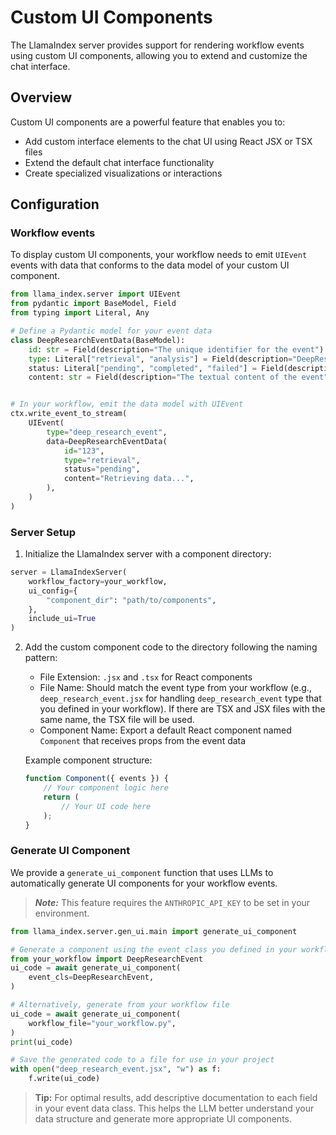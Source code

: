 # Custom UI Components

The LlamaIndex server provides support for rendering workflow events using custom UI components, allowing you to extend and customize the chat interface.

## Overview

Custom UI components are a powerful feature that enables you to:

- Add custom interface elements to the chat UI using React JSX or TSX files
- Extend the default chat interface functionality
- Create specialized visualizations or interactions

## Configuration

### Workflow events

To display custom UI components, your workflow needs to emit `UIEvent` events with data that conforms to the data model of your custom UI component.

```python
from llama_index.server import UIEvent
from pydantic import BaseModel, Field
from typing import Literal, Any

# Define a Pydantic model for your event data
class DeepResearchEventData(BaseModel):
    id: str = Field(description="The unique identifier for the event")
    type: Literal["retrieval", "analysis"] = Field(description="DeepResearch has two main stages: retrieval and analysis")
    status: Literal["pending", "completed", "failed"] = Field(description="The current status of the event")
    content: str = Field(description="The textual content of the event")


# In your workflow, emit the data model with UIEvent
ctx.write_event_to_stream(
    UIEvent(
        type="deep_research_event",
        data=DeepResearchEventData(
            id="123",
            type="retrieval",
            status="pending",
            content="Retrieving data...",
        ),
    )
)
```

### Server Setup

1. Initialize the LlamaIndex server with a component directory:

```python
server = LlamaIndexServer(
    workflow_factory=your_workflow,
    ui_config={
        "component_dir": "path/to/components",
    },
    include_ui=True
)
```

2. Add the custom component code to the directory following the naming pattern:

   - File Extension: `.jsx` and `.tsx` for React components
   - File Name: Should match the event type from your workflow (e.g., `deep_research_event.jsx` for handling `deep_research_event` type that you defined in your workflow). If there are TSX and JSX files with the same name, the TSX file will be used.
   - Component Name: Export a default React component named `Component` that receives props from the event data

   Example component structure:

   ```jsx
   function Component({ events }) {
       // Your component logic here
       return (
           // Your UI code here
       );
   }
   ```

### Generate UI Component

We provide a `generate_ui_component` function that uses LLMs to automatically generate UI components for your workflow events.

> **_Note:_** This feature requires the `ANTHROPIC_API_KEY` to be set in your environment.

```python
from llama_index.server.gen_ui.main import generate_ui_component

# Generate a component using the event class you defined in your workflow
from your_workflow import DeepResearchEvent
ui_code = await generate_ui_component(
    event_cls=DeepResearchEvent,
)

# Alternatively, generate from your workflow file
ui_code = await generate_ui_component(
    workflow_file="your_workflow.py",
)
print(ui_code)

# Save the generated code to a file for use in your project
with open("deep_research_event.jsx", "w") as f:
    f.write(ui_code)
```

> **Tip:** For optimal results, add descriptive documentation to each field in your event data class. This helps the LLM better understand your data structure and generate more appropriate UI components.
